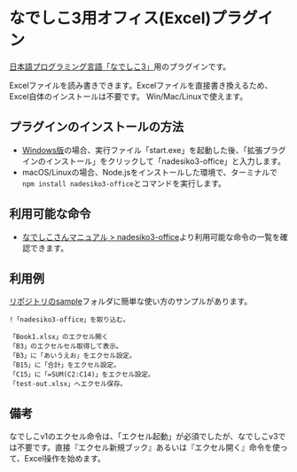 # なでしこ3用オフィス(Excel)プラグイン

[日本語プログラミング言語「なでしこ3」](https://nadesi.com)用のプラグインです。

Excelファイルを読み書きできます。Excelファイルを直接書き換えるため、Excel自体のインストールは不要です。
Win/Mac/Linuxで使えます。

## プラグインのインストールの方法

- [Windows版](https://github.com/kujirahand/nadesiko3win32)の場合、実行ファイル「start.exe」を起動した後、「拡張プラグインのインストール」をクリックして「nadesiko3-office」と入力します。
- macOS/Linuxの場合、Node.jsをインストールした環境で、ターミナルで`npm install nadesiko3-office`とコマンドを実行します。

## 利用可能な命令

- [なでしこさんマニュアル > nadesiko3-office](https://nadesi.com/v3/doc/index.php?nadesiko3-office&show)より利用可能な命令の一覧を確認できます。

## 利用例

[リポジトリのsample](https://github.com/kujirahand/nadesiko3-office/tree/master/sample)フォルダに簡単な使い方のサンプルがあります。

```
!「nadesiko3-office」を取り込む。

「Book1.xlsx」のエクセル開く
「B3」のエクセルセル取得して表示。
「B3」に「あいうえお」をエクセル設定。
「B15」に「合計」をエクセル設定。
「C15」に「=SUM(C2:C14)」をエクセル設定。
「test-out.xlsx」へエクセル保存。
```

## 備考

なでしこv1のエクセル命令は、「エクセル起動」が必須でしたが、なでしこv3では不要です。直接『エクセル新規ブック』あるいは『エクセル開く』命令を使って、Excel操作を始めます。


